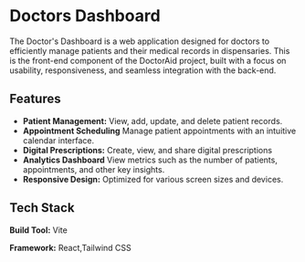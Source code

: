 
# Doctors Dashboard

The Doctor's Dashboard is a web application designed for doctors to efficiently manage patients and their medical records in dispensaries. This is the front-end component of the DoctorAid project, built with a focus on usability, responsiveness, and seamless integration with the back-end.


## Features

- **Patient Management:** View, add, update, and delete patient records.
- **Appointment Scheduling** Manage patient appointments with an intuitive calendar interface.
- **Digital Prescriptions:** Create, view, and share digital prescriptions
- **Analytics Dashboard** View metrics such as the number of patients, appointments, and other key insights.
- **Responsive Design:** Optimized for various screen sizes and devices.


## Tech Stack

**Build Tool:** Vite

**Framework:** React,Tailwind CSS

